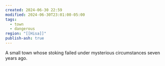 ```yaml
---
created: 2024-06-30 22:59
modified: 2024-06-30T23:01:00-05:00
tags:
  - town
  - dangerous
region: "[[Hisa]]"
publish-ash: true
---
```

A small town whose stoking failed under mysterious circumstances seven years ago. 